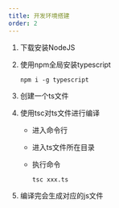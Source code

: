 ```yaml
---
title: 开发环境搭建
order: 2
---
```


1. 下载安装NodeJS

2. 使用npm全局安装typescript

   ```shell
   npm i -g typescript
   ```

3. 创建一个ts文件

4. 使用tsc对ts文件进行编译

   + 进入命令行

   + 进入ts文件所在目录

   + 执行命令

     ```shell
     tsc xxx.ts
     ```

5. 编译完会生成对应的js文件

